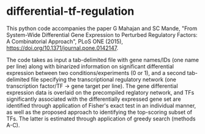 # differential-tf-regulation

This python code accompanies the paper G Mahajan and SC Mande, "From System-Wide Differential Gene Expression to Perturbed Regulatory Factors: A Combinatorial Approach", PLoS ONE (2015), https://doi.org/10.1371/journal.pone.0142147.

The code takes as input a tab-delimited file with gene names/IDs (one name per line) along with binarized information on significant differential expression between two conditions/experiments (0 or 1), and a second tab-delimited file specifying the transcriptional regulatory network (one transcription factor/TF -> gene target per line). The gene differential expression data is overlaid on the precompiled reglatory network, and TFs significantly associated with the differentially expressed gene set are identified through application of Fisher's exact test in an individual manner, as well as the proposed approach to identifying the top-scoring subset of TFs. The latter is estimated through application of greedy search (methods A-C).
